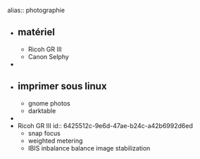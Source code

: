 alias:: photographie

- ## matériel
	- Ricoh GR III
	- Canon Selphy
-
- ## imprimer sous linux
	- gnome photos
	- darktable
-
- Ricoh GR III
  id:: 6425512c-9e6d-47ae-b24c-a42b6992d6ed
	- snap focus
	- weighted metering
	- IBIS inbalance balance image stabilization